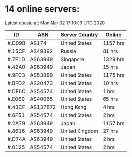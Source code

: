 # 14 online servers:

Latest update at: Mon Mar 02 17:10:09 UTC 2020

| ID | ASN | Server Country | Online |
| -- | --- | -------------- | ------ |
| #.D09B | AS174 | United States | 1157 hrs |
| #.15CF | AS49392 | Russia | 81 hrs |
| #.7F1D | AS63949 | Singapore | 1329 hrs |
| #.42A0 | AS63949 | Japan | 15 hrs |
| #.9FC3 | AS53889 | United States | 1175 hrs |
| #.BFD2 | AS20473 | United States | 10 hrs |
| #.DF6C | AS54574 | United States | 1 hrs |
| #.E069 | AS40065 | United States | 65 hrs |
| #.43CF | AS137872 | Hong Kong | 4 hrs |
| #.6F51 | AS54574 | United States | 2 hrs |
| #.2A79 | AS63949 | Japan | 1157 hrs |
| #.8616 | AS63949 | United Kingdom | 27 hrs |
| #.D74A | AS63949 | United States | 2 hrs |
| #.0125 | AS54574 | United States | 2 hrs |

